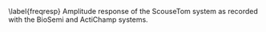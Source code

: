 \label{freqresp} Amplitude response of the ScouseTom system as recorded with the BioSemi and ActiChamp systems.